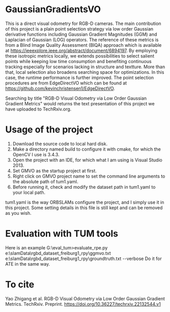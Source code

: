 # GaussianGradientsVO
This is a direct visual odometry for RGB-D cameras. The main contribution of this project is a plain point selection strategy via low order Gaussian derivative functions including Gaussian Gradient Magnitudes (GGM) and Laplacian of Gaussian (LOG) operators. The reference of these metrics is from a Blind Image Quality Assessment (BIQA) approach which is available at https://ieeexplore.ieee.org/abstract/document/6894197. By employing these isotropic metrics locally, we extends possibilities to select salient points while keeping low time consumption and benefiting continuous tracking especially for scenarios lacking in structure and textture. More than that, local selection also broadens searching space for optimizations. In this case, the runtime performance is further improved.
The point selection procedures are from EdgeDirectVO which can be found at https://github.com/kevinchristensen1/EdgeDirectVO.

Searching by title "RGB-D Visual Odometry via Low Order Gaussian Gradient Metrics" would returns the text presentation of this project we have uploaded to TechRxiv.org. 

# Usage of the project
1. Download the source code to local hard disk.
2. Make a directory named build to configure it with cmake, for which the OpenCV I use is 3.4.3.
3. Open the project with an IDE, for which what I am using is Visual Studio 2013.
4. Set GMVO as the startup project at first.
5. Right click on GMVO project name to set the command line arguments to the absolute path of tum1.yaml.
6. Before running it, check and modify the dataset path in tum1.yaml to your local path.

tum1.yaml is the way ORBSLAMs configure the project, and I simply use it in this project. Some setting details in this file is still kept and can be removed as you wish.

# Evaluation with TUM tools
Here is an example
G:\eval_tum>evaluate_rpe.py e:\slamData\rgbd_dataset_freiburg1_rpy\ggmvo.txt e:\slamData\rgbd_dataset_freiburg1_rpy\groundtruth.txt --verbose
Do it for ATE in the same way.

# To cite 
Yao Zhigang et al. RGB-D Visual Odometry via Low Order Gaussian Gradient Metrics. TechRxiv. Preprint. https://doi.org/10.36227/techrxiv.22132544.v1
